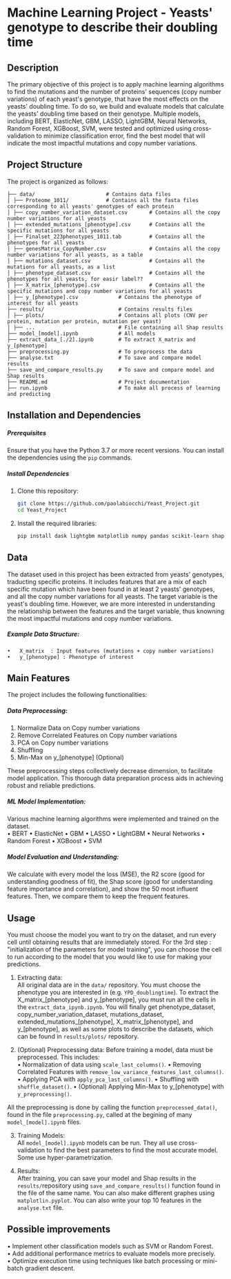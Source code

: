 # **Machine Learning Project - Yeasts' genotype to describe their doubling time**

## **Description**
The primary objective of this project is to apply machine learning algorithms to find the mutations and the number of proteins' sequences (copy number variations) of each yeast's genotype, that have the most effects on the yeasts' doubling time. To do so, we build and evaluate models that calculate the yeasts' doubling time based on their genotype. Multiple models, including BERT, ElasticNet, GBM, LASSO, LightGBM, Neural Networks, Random Forest, XGBoost, SVM, were tested and optimized using cross-validation to minimize classification error, find the best model that will indicate the most impactful mutations and copy number variations.

## **Project Structure**
The project is organized as follows:  
```
├── data/                       # Contains data files
│ ├── Proteome_1011/            # Contains all the fasta files corresponding to all yeasts' genotypes of each protein
│ ├── copy_number_variation_dataset.csv       # Contains all the copy number variations for all yeasts
│ ├── extended_mutations_[phenotype].csv      # Contains all the specific mutations for all yeasts
│ ├── Finalset_223phenotypes_1011.tab         # Contains all the phenotypes for all yeasts
│ ├── genesMatrix_CopyNumber.csv              # Contains all the copy number variations for all yeasts, as a table
│ ├── mutations_dataset.csv                   # Contains all the mutations for all yeasts, as a list
│ ├── phenotype_dataset.csv                   # Contains all the phenotypes for all yeasts, for easir label??
│ ├── X_matrix_[phenotype].csv                # Contains all the specific mutations and copy number variations for all yeasts
│ ├── y_[phenotype].csv             # Contains the phenotype of interest for all yeasts
├── results/                        # Contains results files
│ ├── plots/                        # Contains all plots (CNV per protein, mutation per protein, mutation per yeast)
│ ├── ...                           # File containing all Shap results  
├── model_[model].ipynb             # All models
├── extract_data_[./2].ipynb        # To extract X_matrix and y_[phenotype]
├── preprocessing.py                # To preprocess the data
├── analyse.txt                     # To save and compare model results
├── save_and_compare_results.py     # To save and compare model and Shap results
├── README.md                       # Project documentation  
├── run.ipynb                       # To make all process of learning and predicting  
```
## **Installation and Dependencies**
##### Prerequisites
Ensure that you have the Python 3.7 or more recent versions. You can install the dependencies using the `pip` commands.

##### Install Dependencies
1. Clone this repository:
   ```bash
   git clone https://github.com/paolabiocchi/Yeast_Project.git
   cd Yeast_Project

2.	Install the required libraries:
	```bash
    pip install dask lightgbm matplotlib numpy pandas scikit-learn shap scipy seaborn skorch torch transformers xgboost

## Data
The dataset used in this project has been extracted from yeasts' genotypes, traducting specific proteins. It includes features that are a mix of each specific mutation which have been found in at least 2 yeasts' genotypes, and all the copy number variations for all yeasts. The target variable is the yeast's doubling time. However, we are more interested in understanding the relationship between the features and the target variable, thus knowning the most impactful mutations and copy number variations.

##### Example Data Structure:
	•	X_matrix  : Input features (mutations + copy number variations)
	•	y_[phenotype] : Phenotype of interest

## Main Features
The project includes the following functionalities:

##### Data Preprocessing:
1. Normalize Data on Copy number variations
2. Remove Correlated Features on Copy number variations
3. PCA on Copy number variations
4. Shuffling  
5. Min-Max on y_[phenotype] (Optional)  

These preprocessing steps collectively decrease dimension, to facilitate model application. This thorough data preparation process aids in achieving robust and reliable predictions.

##### ML Model Implementation:
Various machine learning algorithms were implemented and trained on the dataset.    
•	BERT
•   ElasticNet
•   GBM
•   LASSO
•   LightGBM
•   Neural Networks
•   Random Forest
•   XGBoost
•   SVM  

##### Model Evaluation and Understanding: 
We calculate with every model the loss (MSE), the R2 score (good for understanding goodness of fit), the Shap score (good for understanding feature importance and correlation), and show the 50 most influent features. Then, we compare them to keep the frequent features.


## Usage
You must choose the model you want to try on the dataset, and run every cell until obtaining results that are immediately stored.
For the 3rd step : "initialization of the parameters for model training", you can choose the cell to run according to the model that you would like to use for making your predictions.

1. Extracting data:   
All original data are in the `data/` repository. You must choose the phenotype you are interested in (e.g. `YPD_doublingtime`). To extract the X_matrix_[phenotype] and y_[phenotype], you must run all the cells in the `extract_data_ipynb.ipynb`. You will finally get phenotype_dataset, copy_number_variation_dataset, mutations_dataset, extended_mutations_[phenotype], X_matrix_[phenotype], and y_[phenotype], as well as some plots to describe the datasets, which can be found in `results/plots/` repository.

2. (Optional) Preprocessing data: 
Before training a model, data must be preprocessed. This includes:   
•	Normalization of data using `scale_last_columns()`.
•	Removing Correlated Features with `remove_low_variance_features_last_columns()`.
•	Applying PCA with `apply_pca_last_columns()`.
•	Shuffling with `shuffle_dataset()`.
•	(Optional) Applying Min-Max to y_[phenotype] with `y_preprocessing()`.

All the preprocessing is done by calling the function `preprocessed_data()`, found in the file `preprocessing.py`, called at the begining of many `model_[model].ipynb` files.

3. Training Models:    
All `model_[model].ipynb` models can be run. They all use cross-validation to find the best parameters to find the most accurate model. Some use hyper-parametrization.

4. Results:  
After training, you can save your model and Shap results in the `results/`repository using `save_and_compare_results()` function found in the file of the same name. You can also make different graphes using `matplotlin.pyplot`. You can also write your top 10 features in the `analyse.txt` file.

## Possible improvements  
• Implement other classification models such as SVM or Random Forest.  
• Add additional performance metrics to evaluate models more precisely.  
• Optimize execution time using techniques like batch processing or mini-batch gradient descent.


